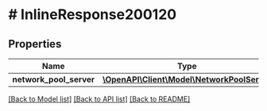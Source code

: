 # # InlineResponse200120

## Properties

Name | Type | Description | Notes
------------ | ------------- | ------------- | -------------
**network_pool_server** | [**\OpenAPI\Client\Model\NetworkPoolServer**](NetworkPoolServer.md) |  | [optional]

[[Back to Model list]](../../README.md#models) [[Back to API list]](../../README.md#endpoints) [[Back to README]](../../README.md)
